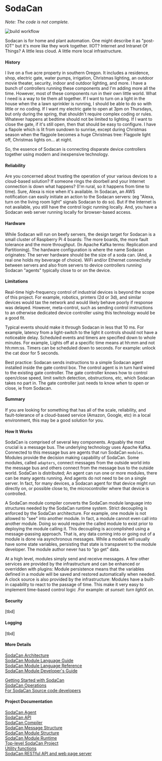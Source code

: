 # SodaCan

*Note: The code is not complete.*

![build workflow](https://github.com/johnchurin/sodacan/actions/workflows/maven.yml/badge.svg?branch=master)

Sodacan is for home and plant automation. One might describe it as "post-IOT" but it's more like they work together. IIOT? Internet and Intranet Of Things? A little less cloud. A little more local infrastructure.

#### History
I live on a five acre property in southern Oregon. It includes a residence, shop, electric gate, water pumps, irrigation, Christmas lighting, an outdoor movie theater, security, indoor and outdoor lighting, and more. I have a bunch of controllers running these components and I'm adding more all the time. However, most of these components run in their own little world. What I need is a way to tie them all together. If I want to turn on a light in the house when the a lawn sprinkler is running, I should be able to do so with little or no coding. If I want my electric gate to open at 3pm on Thursdays, but only during the spring, that shouldn't require complex coding or rules. Whatever happens at bedtime should not be limited to lighting. If I want to close the gate, if it's still open, then that should be easy to configure. I have a flapole which is lit from sundown to sunrise, except during Christmas season when the flagpole becomes a huge Christmas tree: Flagpole light off, Christmas lights on... at night.

So, the essence of Sodacan is connecting disparate device controllers together using modern and inexpensive technology.

#### Reliability
Are you  concerned about trusting the operation of your various devices to a cloud-based solution? If someone rings the doorbell and your Internet connection is down what happens? (I'm rural, so it happens from time to time). Sure, Alexa is nice when it's available.  In Sodacan, an AWS notification can easily initiate an action to the Sodacan servers: (eg "Alexa, turn on the living room light" signals Sodacan to do so). But if the Internet is not available, you still have the control logic running locally. And, you have a Sodacan web server running locally for browser-based access.

#### Hardware
While Sodacan will run on beefy servers, the design target for Sodacan is a small cluster of Raspberry Pi 4 boards: The more boards, the more fault tolerance and the more throughput. (In Apache Kafka terms:  Replication and Partitioning). The hardware configuration is where the name Sodacan originates: The server hardware should be the size of a soda can. (And, a real one holds my beverage of choice). WiFi and/or Ethernet connectivity between servers and also from servers to device controllers running Sodacan "agents" typically close to or on the device. 

#### Limitations
Real-time high-frequency control of industrial devices is beyond the scope of this project. For example, robotics, printers (2d or 3d), and similar devices would tax the network and would likely behave poorly if response was delayed. However, meta-control, such as sending control instructions to an otherwise dedicated device controller using this technology would be a good fit. 

Typical events should make it through Sodacan in less that 10 ms. For example, latency from a light-switch to the light it controls should not have a noticeable delay. Scheduled events and timers are specified down to whole minutes. For example, Lights off at a specific time means at hh:mm and not hh:mm:ss. Timers can be scheduled down to seconds. For example: unlock the cat door for 5 seconds.

Best practice: Sodacan sends instructions to a simple Sodacan agent installed inside the gate control box. The control agent is in turn hard wired to the existing gate controller. The gate controller knows how to control open/close speed, limit switch detection, obstructions, etc, which Sodacan takes no part in. The gate controller just needs to know *when* to open or close, ie from Sodacan.

#### Summary
If you are looking for something that has all of the scale, reliability, and fault-tolerance of a cloud-based service (Amazon, Google, etc) in a local environment, this may be a good solution for you.

#### How It Works
SodaCan is comprised of several key components. Arguably the most crucial is a message bus. The underlying technology uses Apache Kafka. Connected to this message bus are agents that run SodaCan `modules`. Modules provide the decision making capability of SodaCan. Some modules, called `adapters`, connect messages from the outside world into the message bus and others connect from the message bus to the outside world.  SodaCan is distributed; An agent can run one or more modules, there can be many agents running. And agents do not need to be on a single server. In fact, for many devices, a Sodacan agent for that device might run directly on, or possible close to, the microcontroller where that device is controlled. 

A SodaCan module compiler converts the SodaCan module language into structures needed by the SodaCan runtime system. Strict decoupling is enforced by the SodaCan architecture. For example, one module is not allowed to "see" into another module. In fact, a module cannot even call into another module. Doing so would require the called module to exist prior to deploying the module calling it. This decoupling is accomplished using a message-passing approach. That is, any data coming into or going out of a module is done via asynchronous messages. While a module will usually have some state variables, persisting that state is transparent to the module developer. The module author never has to "go get" data.

At a high level, modules simply send and receive messages. A few other services are provided by the infrastructure and can be enhanced or overridden with plugins: Module persistence means that the variables defined in a module will be saved and restored automatically when needed. A clock source is also provided by the infrastructure: Modules have a built-in capability to react to the passage of time. This make it very easy to implement time-based control logic .For example: *at sunset: turn lightX on*.

#### Security
[tbd]

#### Logging
[tbd]

#### More Details

<a href="documentation/architecture.md">SodaCan Architecture</a><br/>
<a href="documentation/languageGuide.md">SodaCan Module Language Guide</a><br/>
<a href="documentation/languageReference.md">SodaCan Module Language Reference</a><br/>
<a href="documentation/developer.md">SodaCan Module Developer's Guide</a><br/>

<a href="documentation/gettingStarted.md">Getting Started with SodaCan</a><br/>
<a href="documentation/operations.md">SodaCan Operations</a><br/>
<a href="documentation/internals.md">For SodaCan Source code developers</a><br/>

#### Project Documentation

<a href="agent/README.md">SodaCan Agent</a><br/>
<a href="api/README.md">SodaCan API</a><br/>
<a href="compiler/README.md">SodaCan Compiler</a><br/>
<a href="message/README.md">SodaCan Message Structure</a><br/>
<a href="module/README.md">SodaCan Module Structure</a><br/>
<a href="runtime/README.md">SodaCan Module Runtime</a><br/>
<a href="sodacan/README.md">Top-level SodaCan Project</a><br/>
<a href="utility/README.md">Utility functions</a><br/>
<a href="webserver/README.md">SodaCan RESTful API and web page server</a><br/>

